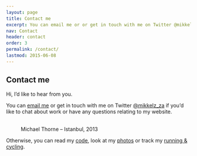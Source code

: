 ```yaml
---
layout: page
title: Contact me
excerpt: You can email me or or get in touch with me on Twitter @mikkelz_za if you’d like to chat about work or have any questions relating to my website.
nav: Contact
header: contact
order: 3
permalink: /contact/
lastmod: 2015-06-08
---
```


## Contact me

Hi, I’d like to hear from you.

You can [email me](mailto:&#099;&#111;&#110;&#116;&#097;&#099;&#116;&#064;&#117;&#115;&#101;&#114;&#120;&#046;&#099;&#111;&#046;&#122;&#097;) or get in touch with me on Twitter [@mikkelz_za](https://twitter.com/mikkelz_za)
if you’d like to chat about work or have any questions relating to my website.

<figure>
    <a href="https://www.flickr.com/photos/mikkelz/sets/72157649224195065">
        <img srcset="/assets/images/general/michael-thorne-turkey-istanbul-2013-820x461.jpg 820w,
                     /assets/images/general/michael-thorne-turkey-istanbul-2013-410x231.jpg 410w"
            sizes="100vw"
            src="/assets/images/general/michael-thorne-turkey-istanbul-2013-820x461.jpg"
            alt="">
    </a>
    <figcaption>Michael Thorne – Istanbul, 2013</figcaption>
</figure>

Otherwise, you can read my [code](https://github.com/michaelthorne), look at my [photos](https://instagram.com/mikkelz_za)
or track my [running & cycling](https://www.strava.com/athletes/1328198).
